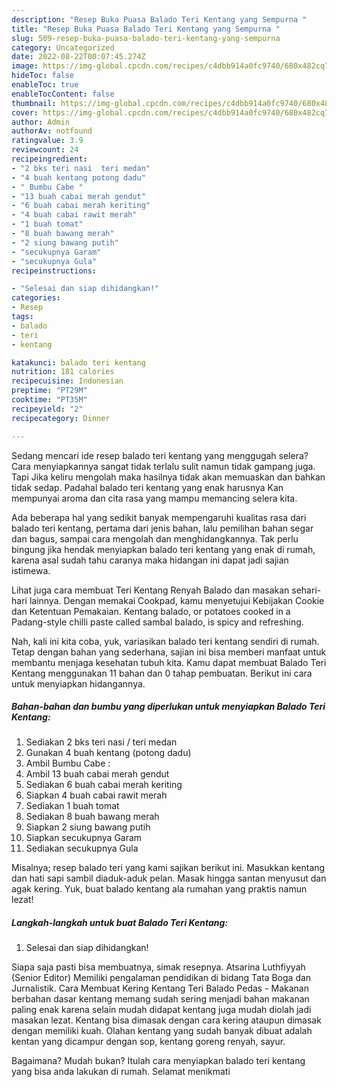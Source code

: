 ```yaml
---
description: "Resep Buka Puasa Balado Teri Kentang yang Sempurna "
title: "Resep Buka Puasa Balado Teri Kentang yang Sempurna "
slug: 509-resep-buka-puasa-balado-teri-kentang-yang-sempurna
category: Uncategorized
date: 2022-08-22T00:07:45.274Z
image: https://img-global.cpcdn.com/recipes/c4dbb914a0fc9740/680x482cq70/balado-teri-kentang-foto-resep-utama.jpg
hideToc: false
enableToc: true
enableTocContent: false
thumbnail: https://img-global.cpcdn.com/recipes/c4dbb914a0fc9740/680x482cq70/balado-teri-kentang-foto-resep-utama.jpg
cover: https://img-global.cpcdn.com/recipes/c4dbb914a0fc9740/680x482cq70/balado-teri-kentang-foto-resep-utama.jpg
author: Admin
authorAv: notfound
ratingvalue: 3.9
reviewcount: 24
recipeingredient:
- "2 bks teri nasi  teri medan"
- "4 buah kentang potong dadu"
- " Bumbu Cabe "
- "13 buah cabai merah gendut"
- "6 buah cabai merah keriting"
- "4 buah cabai rawit merah"
- "1 buah tomat"
- "8 buah bawang merah"
- "2 siung bawang putih"
- "secukupnya Garam"
- "secukupnya Gula"
recipeinstructions:

- "Selesai dan siap dihidangkan!"
categories:
- Resep
tags:
- balado
- teri
- kentang

katakunci: balado teri kentang 
nutrition: 181 calories
recipecuisine: Indonesian
preptime: "PT29M"
cooktime: "PT35M"
recipeyield: "2"
recipecategory: Dinner

---
```



Sedang mencari ide resep balado teri kentang yang menggugah selera? Cara menyiapkannya sangat tidak terlalu sulit namun tidak gampang juga. Tapi Jika keliru mengolah maka hasilnya tidak akan memuaskan dan bahkan tidak sedap. Padahal balado teri kentang yang enak harusnya Kan mempunyai aroma dan cita rasa yang mampu memancing selera kita.


Ada beberapa hal yang sedikit banyak mempengaruhi kualitas rasa dari balado teri kentang, pertama dari jenis bahan, lalu pemilihan bahan segar dan bagus, sampai cara mengolah dan menghidangkannya. Tak perlu bingung jika hendak menyiapkan balado teri kentang yang enak di rumah, karena asal sudah tahu caranya maka hidangan ini dapat jadi sajian istimewa.

Lihat juga cara membuat Teri Kentang Renyah Balado dan masakan sehari-hari lainnya. Dengan memakai Cookpad, kamu menyetujui Kebijakan Cookie dan Ketentuan Pemakaian. Kentang balado, or potatoes cooked in a Padang-style chilli paste called sambal balado, is spicy and refreshing.


Nah, kali ini kita coba, yuk, variasikan balado teri kentang sendiri di rumah. Tetap dengan bahan yang sederhana, sajian ini bisa memberi manfaat untuk membantu menjaga kesehatan tubuh kita. Kamu dapat membuat Balado Teri Kentang menggunakan 11 bahan dan 0 tahap pembuatan. Berikut ini cara untuk menyiapkan hidangannya.

<!--inarticleads1-->

##### Bahan-bahan dan bumbu yang diperlukan untuk menyiapkan Balado Teri Kentang:

1. Sediakan 2 bks teri nasi / teri medan
1. Gunakan 4 buah kentang (potong dadu)
1. Ambil  Bumbu Cabe :
1. Ambil 13 buah cabai merah gendut
1. Sediakan 6 buah cabai merah keriting
1. Siapkan 4 buah cabai rawit merah
1. Sediakan 1 buah tomat
1. Sediakan 8 buah bawang merah
1. Siapkan 2 siung bawang putih
1. Siapkan secukupnya Garam
1. Sediakan secukupnya Gula


Misalnya; resep balado teri yang kami sajikan berikut ini. Masukkan kentang dan hati sapi sambil diaduk-aduk pelan. Masak hingga santan menyusut dan agak kering. Yuk, buat balado kentang ala rumahan yang praktis namun lezat! 

<!--inarticleads2-->

##### Langkah-langkah untuk buat Balado Teri Kentang:


1. Selesai dan siap dihidangkan!

Siapa saja pasti bisa membuatnya, simak resepnya. Atsarina Luthfiyyah (Senior Editor) Memiliki pengalaman pendidikan di bidang Tata Boga dan Jurnalistik. Cara Membuat Kering Kentang Teri Balado Pedas - Makanan berbahan dasar kentang memang sudah sering menjadi bahan makanan paling enak karena selain mudah didapat kentang juga mudah diolah jadi masakan lezat. Kentang bisa dimasak dengan cara kering ataupun dimasak dengan memiliki kuah. Olahan kentang yang sudah banyak dibuat adalah kentan yang dicampur dengan sop, kentang goreng renyah, sayur. 

Bagaimana? Mudah bukan? Itulah cara menyiapkan balado teri kentang yang bisa anda lakukan di rumah. Selamat menikmati
